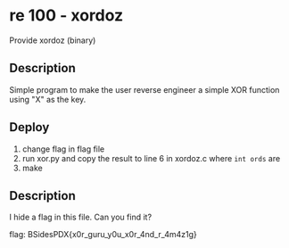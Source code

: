 # re 100 - xordoz

Provide xordoz (binary)

## Description

Simple program to make the user reverse engineer a simple XOR function using "X" as the key.

## Deploy

1. change flag in flag file
1. run xor.py and copy the result to line 6 in xordoz.c where `int ords` are
1. make

## Description

I hide a flag in this file. Can you find it?

flag: BSidesPDX{x0r_guru_y0u_x0r_4nd_r_4m4z1g}
